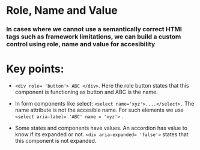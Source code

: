 # Role, Name and Value

### In cases where we cannot use a semantically correct HTMl tags such as framework limitations, we can build a custom control using role, name and value for accesibility

# Key points:
- `<div role= 'button'> ABC </div>`. Here the role button states that this component is functioning as button and ABC is the name.

- In form components like select: `<select name='xyz'>....</select>.` The name attribute is not the accesible name. For such elements we use `<select aria-label= 'ABC' name = 'xyz'>` .

- Some states and components have values. An accordion has value to know if its expanded or not.
`<div aria-expanded= 'false'>` states that this component is not expanded. 